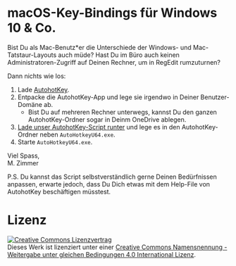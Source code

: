 # macOS-Key-Bindings für Windows 10 & Co.

Bist Du als Mac-Benutz\*er die Unterschiede der Windows- und Mac-Tatstaur-Layouts auch müde? Hast Du im Büro auch keinen Administratoren-Zugriff auf Deinen Rechner, um in RegEdit rumzuturnen?

Dann nichts wie los:

1. Lade [AutohotKey](https://www.autohotkey.com/).
2. Entpacke die AutohotKey-App und lege sie irgendwo in Deiner Benutzer-Domäne ab.
    - Bist Du auf mehreren Rechner unterwegs, kannst Du den ganzen AutohotKey-Ordner sogar in Deinm OneDrive ablegen.
2. [Lade unser AutohotKey-Script runter](https://github.com/zimmer-partners/macOS-Key-Bindings-for-Windows/raw/main/AutoHotkeyU64.ahk) und lege es in den AutohotKey-Ordner neben `AutoHotkeyU64.exe`.
3. Starte `AutoHotkeyU64.exe`.

Viel Spass,  
M. Zimmer

P.S. Du kannst das Script selbstverständlich gerne Deinen Bedürfnissen anpassen, erwarte jedoch, dass Du Dich etwas mit dem Help-File von AutohotKey beschäftigen müsstest.

# Lizenz

<a rel="license" href="http://creativecommons.org/licenses/by-sa/4.0/"><img alt="Creative Commons Lizenzvertrag" style="border-width:0" src="https://i.creativecommons.org/l/by-sa/4.0/88x31.png" /></a><br />Dieses Werk ist lizenziert unter einer <a rel="license" href="http://creativecommons.org/licenses/by-sa/4.0/">Creative Commons Namensnennung - Weitergabe unter gleichen Bedingungen 4.0 International Lizenz</a>.
